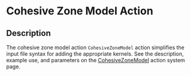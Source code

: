 # Cohesive Zone Model Action

## Description

The cohesive zone model action `CohesiveZoneModel` action simplifies the input file syntax for adding the appropriate kernels. See the description, example use, and parameters on the [CohesiveZoneModel](CohesiveZoneModel/index.md) action system page.
